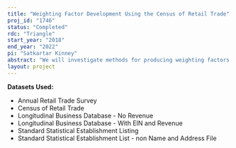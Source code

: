 ```yaml
---
title: "Weighting Factor Development Using the Census of Retail Trade"
proj_id: "1746"
status: "Completed"
rdc: "Triangle"
start_year: "2018"
end_year: "2022"
pi: "Satkartar Kinney"
abstract: "We will investigate methods for producing weighting factors using data from the Census Bureau’s Census of Retail Trade (CRT). This research will provide insight into the quality of North American Industrial Classification System codes and corresponding sales figures for food and beverage categories in the CRT by benchmarking CRT sales figures for these categories against industry classification and product line data from external Infoscan data provided by Information Resources Inc. We will generate weighting factors for the CRT data by industry, geographic area, and year, and investigate potential methodologies for generating such weighting factors in between Economic Census years."
layout: project
---
```


**Datasets Used:**

  - Annual Retail Trade Survey 
  - Census of Retail Trade 
  - Longitudinal Business Database - No Revenue 
  - Longitudinal Business Database - With EIN and Revenue 
  - Standard Statistical Establishment Listing 
  - Standard Statistical Establishment List - non Name and Address File 

